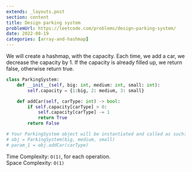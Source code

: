 ```yaml
---
extends: _layouts.post
section: content
title: Design parking system
problemUrl: https://leetcode.com/problems/design-parking-system/
date: 2022-08-19
categories: [array-and-hashmap]
---
```


We will create a hashmap, with the capacity. Each time, we add a car, we decrease the capacity by 1. If the capacity is already filled up, we return false, otherwise return true.

```python
class ParkingSystem:
    def __init__(self, big: int, medium: int, small: int):
        self.capacity = {1:big, 2: medium, 3: small}

    def addCar(self, carType: int) -> bool:
        if self.capacity[carType] > 0:
            self.capacity[carType] -= 1
            return True
        return False

# Your ParkingSystem object will be instantiated and called as such:
# obj = ParkingSystem(big, medium, small)
# param_1 = obj.addCar(carType)
```

Time Complexity: `O(1)`, for each operation. <br/>
Space Complexity: `O(1)`